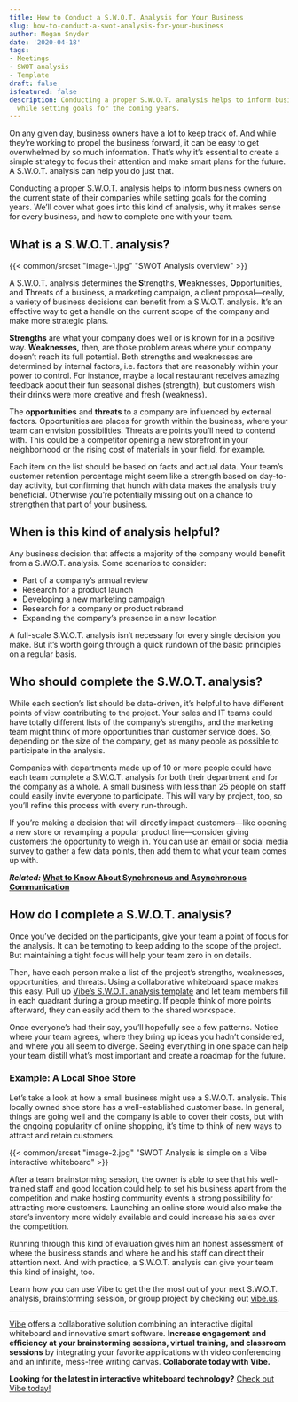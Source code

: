 ```yaml
---
title: How to Conduct a S.W.O.T. Analysis for Your Business
slug: how-to-conduct-a-swot-analysis-for-your-business
author: Megan Snyder
date: '2020-04-18'
tags:
- Meetings
- SWOT analysis
- Template
draft: false
isfeatured: false
description: Conducting a proper S.W.O.T. analysis helps to inform business owners on the current state of their companies
  while setting goals for the coming years.
---
```


On any given day, business owners have a lot to keep track of. And while they’re working to propel the business forward, it can be easy to get overwhelmed by so much information. That’s why it’s essential to create a simple strategy to focus their attention and make smart plans for the future. A S.W.O.T. analysis can help you do just that.

Conducting a proper S.W.O.T. analysis helps to inform business owners on the current state of their companies while setting goals for the coming years. We’ll cover what goes into this kind of analysis, why it makes sense for every business, and how to complete one with your team.

## What is a S.W.O.T. analysis?

{{< common/srcset "image-1.jpg" "SWOT Analysis overview" >}}

A S.W.O.T. analysis determines the **S**trengths, **W**eaknesses, **O**pportunities, and **T**hreats of a business, a marketing campaign, a client proposal—really, a variety of business decisions can benefit from a S.W.O.T. analysis. It’s an effective way to get a handle on the current scope of the company and make more strategic plans.

**Strengths** are what your company does well or is known for in a positive way. **Weaknesses,** then, are those problem areas where your company doesn’t reach its full potential. Both strengths and weaknesses are determined by internal factors, i.e. factors that are reasonably within your power to control. For instance, maybe a local restaurant receives amazing feedback about their fun seasonal dishes (strength), but customers wish their drinks were more creative and fresh (weakness).

The **opportunities** and **threats** to a company are influenced by external factors. Opportunities are places for growth within the business, where your team can envision possibilities. Threats are points you’ll need to contend with. This could be a competitor opening a new storefront in your neighborhood or the rising cost of materials in your field, for example.

Each item on the list should be based on facts and actual data. Your team’s customer retention percentage might seem like a strength based on day-to-day activity, but confirming that hunch with data makes the analysis truly beneficial. Otherwise you’re potentially missing out on a chance to strengthen that part of your business.

## When is this kind of analysis helpful?

Any business decision that affects a majority of the company would benefit from a S.W.O.T. analysis. Some scenarios to consider:

- Part of a company’s annual review
- Research for a product launch
- Developing a new marketing campaign
- Research for a company or product rebrand
- Expanding the company’s presence in a new location

A full-scale S.W.O.T. analysis isn’t necessary for every single decision you make. But it’s worth going through a quick rundown of the basic principles on a regular basis.

## Who should complete the S.W.O.T. analysis?

While each section’s list should be data-driven, it’s helpful to have different points of view contributing to the project. Your sales and IT teams could have totally different lists of the company’s strengths, and the marketing team might think of more opportunities than customer service does. So, depending on the size of the company, get as many people as possible to participate in the analysis.

Companies with departments made up of 10 or more people could have each team complete a S.W.O.T. analysis for both their department and for the company as a whole. A small business with less than 25 people on staff could easily invite everyone to participate. This will vary by project, too, so you’ll refine this process with every run-through.

If you’re making a decision that will directly impact customers—like opening a new store or revamping a popular product line—consider giving customers the opportunity to weigh in. You can use an email or social media survey to gather a few data points, then add them to what your team comes up with.

***Related:* [What to Know About Synchronous and Asynchronous Communication](https://vibe.us/blog/what-you-need-to-know-about-synchronous-and-asynchronous-communication/)**

## How do I complete a S.W.O.T. analysis?

Once you’ve decided on the participants, give your team a point of focus for the analysis. It can be tempting to keep adding to the scope of the project. But maintaining a tight focus will help your team zero in on details.

Then, have each person make a list of the project’s strengths, weaknesses, opportunities, and threats. Using a collaborative whiteboard space makes this easy. Pull up [Vibe’s S.W.O.T. analysis template](https://vibe.us/software/) and let team members fill in each quadrant during a group meeting. If people think of more points afterward, they can easily add them to the shared workspace.

Once everyone’s had their say, you’ll hopefully see a few patterns. Notice where your team agrees, where they bring up ideas you hadn’t considered, and where you all seem to diverge. Seeing everything in one space can help your team distill what’s most important and create a roadmap for the future.

### Example: A Local Shoe Store

Let’s take a look at how a small business might use a S.W.O.T. analysis. This locally owned shoe store has a well-established customer base. In general, things are going well and the company is able to cover their costs, but with the ongoing popularity of online shopping, it’s time to think of new ways to attract and retain customers.

{{< common/srcset "image-2.jpg" "SWOT Analysis is simple on a Vibe interactive whiteboard" >}}

After a team brainstorming session, the owner is able to see that his well-trained staff and good location could help to set his business apart from the competition and make hosting community events a strong possibility for attracting more customers. Launching an online store would also make the store’s inventory more widely available and could increase his sales over the competition.

Running through this kind of evaluation gives him an honest assessment of where the business stands and where he and his staff can direct their attention next. And with practice, a S.W.O.T. analysis can give your team this kind of insight, too.

Learn how you can use Vibe to get the the most out of your next S.W.O.T. analysis, brainstorming session, or group project by checking out [vibe.us](https://vibe.us/).



---

[Vibe](https://vibe.us/) offers a collaborative solution combining an interactive digital whiteboard and innovative smart software. **Increase engagement and efficiency at your brainstorming sessions, virtual training, and classroom sessions** by integrating your favorite applications with video conferencing and an infinite, mess-free writing canvas. **Collaborate today with Vibe.**

**Looking for the latest in interactive whiteboard technology?** [Check out Vibe today!](https://vibe.us/order/)

